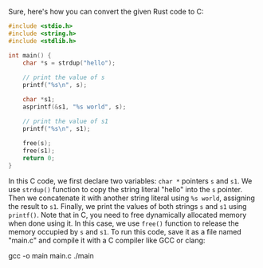Sure, here's how you can convert the given Rust code to C:
```c
#include <stdio.h>
#include <string.h>
#include <stdlib.h>

int main() {
    char *s = strdup("hello");
    
    // print the value of s
    printf("%s\n", s);

    char *s1;
    asprintf(&s1, "%s world", s);

    // print the value of s1
    printf("%s\n", s1);
    
    free(s);
    free(s1);
    return 0;
}
```
In this C code, we first declare two variables: `char *` pointers `s` and `s1`. We use `strdup()` function to copy the string literal "hello" into the `s` pointer. Then we concatenate it with another string literal using `%s world`, assigning the result to `s1`. Finally, we print the values of both strings `s` and `s1` using `printf()`. Note that in C, you need to free dynamically allocated memory when done using it. In this case, we use `free()` function to release the memory occupied by `s` and `s1`.
To run this code, save it as a file named "main.c" and compile it with a C compiler like GCC or clang:

gcc -o main main.c
./main

